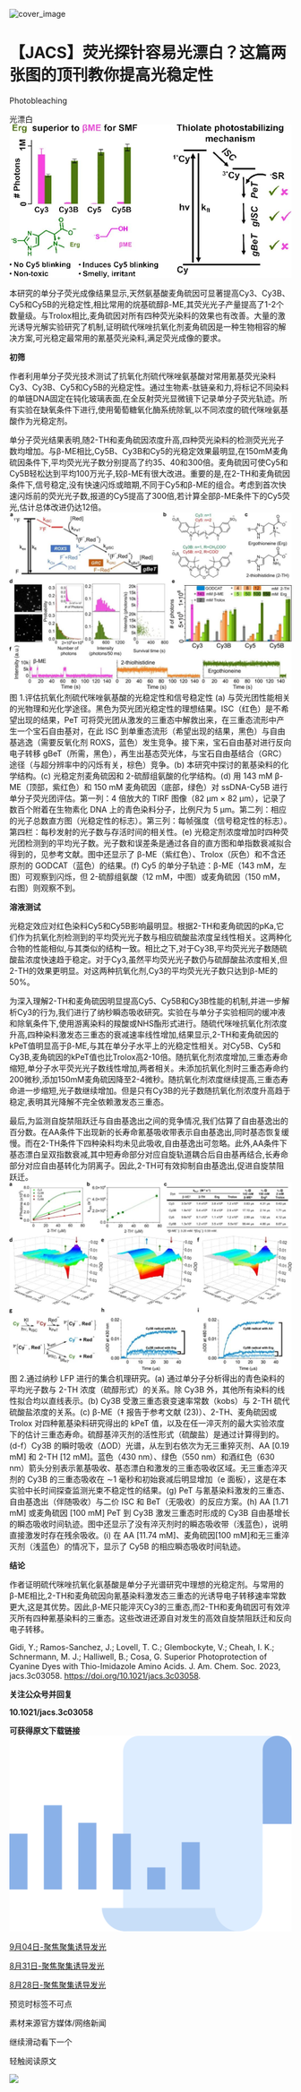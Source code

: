 ﻿![cover_image](https://mmbiz.qpic.cn/mmbiz_jpg/wzBk7nZmzgoMz5XReV4r1rgz3HLHXGr8XuV28pDZAra8FWnGa44cNchvkbOicDnyhu9kNtfwIPHARweT6OUfMKw/0?wx_fmt=jpeg) 

#  【JACS】荧光探针容易光漂白？这篇两张图的顶刊教你提高光稳定性 
 


Photobleaching

光漂白
![](../asset/2023-10-24_37283dca3e23ee3cbf91d06bb3e7befc_0.jpeg)

本研究的单分子荧光成像结果显示,天然氨基酸麦角硫因可显著提高Cy3、Cy3B、Cy5和Cy5B的光稳定性,相比常用的烷基硫醇β-ME,其荧光光子产量提高了1-2个数量级。与Trolox相比,麦角硫因对所有四种荧光染料的效果也有改善。大量的激光诱导光解实验研究了机制,证明硫代咪唑抗氧化剂麦角硫因是一种生物相容的解决方案,可光稳定最常用的氰基荧光染料,满足荧光成像的要求。



**初筛**

作者利用单分子荧光技术测试了抗氧化剂硫代咪唑氨基酸对常用氰基荧光染料Cy3、Cy3B、Cy5和Cy5B的光稳定性。通过生物素-肽链亲和力,将标记不同染料的单链DNA固定在钝化玻璃表面,在全反射荧光显微镜下记录单分子荧光轨迹。所有实验在缺氧条件下进行,使用葡萄糖氧化酶系统除氧,以不同浓度的硫代咪唑氨基酸作为光稳定剂。

单分子荧光结果表明,随2-TH和麦角硫因浓度升高,四种荧光染料的检测荧光光子数均增加。与β-ME相比,Cy5B、Cy3B和Cy5的光稳定效果最明显,在150mM麦角硫因条件下,平均荧光光子数分别提高了约35、40和300倍。麦角硫因可使Cy5和Cy5B轻松达到平均100万光子,较β-ME有很大改进。重要的是,在2-TH和麦角硫因条件下,信号稳定,没有快速闪烁或暗期,不同于Cy5和β-ME的组合。考虑到首次快速闪烁前的荧光光子数,报道的Cy5提高了300倍,若计算全部β-ME条件下的Cy5荧光,估计总体改进仍达12倍。
![](../asset/2023-10-24_c8be1a2083e72988bf4c150006c78134_1.jpeg)
图 1.评估抗氧化剂硫代咪唑氨基酸的光稳定性和信号稳定性 (a) 与荧光团性能相关的光物理和光化学途径。黑色为荧光团光稳定性的理想结果。ISC（红色）是不希望出现的结果，PeT 可将荧光团从激发的三重态中解救出来，在三重态流形中产生一个宝石自由基对，在此 ISC 到单重态流形（希望出现的结果，黑色）与自由基逃逸（需要反氧化剂 ROXS，蓝色）发生竞争。接下来，宝石自由基对进行反向电子转移 gBeT（所需，黑色），再生出基态荧光体，与宝石自由基结合（GRC）途径（与超分辨率中的闪烁有关，棕色）竞争。(b) 本研究中探讨的氰基染料的化学结构。(c) 光稳定剂麦角硫因和 2-硫醇组氨酸的化学结构。(d) 用 143 mM β-ME（顶部，紫红色）和 150 mM 麦角硫因（底部，绿色）对 ssDNA-Cy5B 进行单分子荧光团评估。第一列：4 倍放大的 TIRF 图像（82 μm × 82 μm），记录了数百个附着在生物素化 DNA 上的青色染料分子，比例尺为 5 μm。第二列：相应的光子总数直方图（光稳定性的标志）。第三列：每帧强度（信号稳定性的标志）。第四栏：每秒发射的光子数与存活时间的相关性。(e) 光稳定剂浓度增加时四种荧光团检测到的平均光子数。光子数和误差条是通过各自的直方图和单指数衰减拟合得到的，见参考文献。图中还显示了 β-ME（紫红色）、Trolox（灰色）和不含还原剂的 GODCAT（蓝色）的结果。(f) Cy5 的单分子轨迹：β-ME（143 mM，左图）可观察到闪烁，但 2-硫醇组氨酸（12 mM，中图）或麦角硫因（150 mM，右图）则观察不到。



**溶液测试**

光稳定效应对红色染料Cy5和Cy5B影响最明显。根据2-TH和麦角硫因的pKa,它们作为抗氧化剂检测到的平均荧光光子数与相应硫酸盐浓度呈线性相关。这两种化合物的性能相似,与其类似的结构一致。相比之下,对于Cy3B,平均荧光光子数随硫酸盐浓度快速趋于稳定。对于Cy3,虽然平均荧光光子数仍与硫醇酸盐浓度相关,但2-TH的效果更明显。对这两种抗氧化剂,Cy3的平均荧光光子数只达到β-ME的50%。

为深入理解2-TH和麦角硫因明显提高Cy5、Cy5B和Cy3B性能的机制,并进一步解析Cy3的行为,我们进行了纳秒瞬态吸收研究。实验在与单分子实验相同的缓冲液和除氧条件下,使用游离染料的羧酸或NHS酯形式进行。随硫代咪唑抗氧化剂浓度升高,四种染料激发态三重态的衰减速率线性增加,结果显示,2-TH和麦角硫因的kPeT值明显高于β-ME,与其在单分子水平上的光稳定性相关。对Cy5B、Cy5和Cy3B,麦角硫因的kPeT值也比Trolox高2-10倍。随抗氧化剂浓度增加,三重态寿命缩短,单分子水平荧光光子数线性增加,两者相关。未添加抗氧化剂时三重态寿命约200微秒,添加150mM麦角硫因降至2-4微秒。随抗氧化剂浓度继续提高,三重态寿命进一步缩短,光子数继续增加。但是只有Cy3B的光子数随抗氧化剂浓度升高趋于稳定,表明其光降解不完全依赖激发态三重态。

最后,为监测自旋禁阻跃迁与自由基逸出之间的竞争情况,我们估算了自由基逸出的百分数。在AA条件下出现新的长寿命氰基吸收带表示自由基逸出,同时基态恢复缓慢。而在2-TH条件下四种染料均未见此吸收,自由基逸出可忽略。此外,AA条件下基态漂白呈双指数衰减,其中短寿命部分对应自旋轨道耦合后自由基再结合,长寿命部分对应自由基转化为阴离子。因此,2-TH可有效抑制自由基逸出,促进自旋禁阻跃迁。
![](../asset/2023-10-24_50178bfad8dd606776581d86b4096b48_2.jpeg)
图 2.通过纳秒 LFP 进行的集合机理研究。(a) 通过单分子分析得出的青色染料的平均光子数与 2-TH 浓度（硫醇形式）的关系。除 Cy3B 外，其他所有染料的线性拟合均以直线表示。(b) Cy3B 受激三重态衰变速率常数（kobs）与 2-TH 硫代硫酸盐浓度的关系。(c) β-ME（‡ 报告于参考文献 (23)）、2-TH、麦角硫因或 Trolox 对四种氰基染料研究得出的 kPeT 值，以及在任一淬灭剂的最大实验浓度下的估计三重态寿命。硫醇基淬灭剂的活性形式（硫酸盐）是通过计算得到的。(d-f）Cy3B 的瞬时吸收（ΔOD）光谱，从左到右依次为无三重猝灭剂、AA [0.19 mM] 和 2-TH [12 mM]。蓝色（430 nm）、绿色（550 nm）和酒红色（630 nm）箭头分别表示氰基吸收、基态漂白和激发的三重态吸收区域。无三重态淬灭剂的 Cy3B 的三重态吸收在 ∼1 毫秒和初始衰减后明显增加（e 面板），这是在本实验中长时间探查监测光束不稳定性的结果。(g) PeT 与氰基染料激发的三重态、自由基逸出（伴随吸收）与二价 ISC 和 BeT（无吸收）的反应方案。(h) AA [1.71 mM] 或麦角硫因 [100 mM] PeT 到 Cy3B 激发三重态时形成的 Cy3B 自由基增长的瞬态吸收时间轨迹。图中还显示了没有淬灭剂时的瞬态吸收带（浅蓝色），说明直接激发时存在残余吸收。(i) 在 AA [11.74 mM]、麦角硫因[100 mM]和无三重淬灭剂（浅蓝色）的情况下，显示了 Cy5B 的相应瞬态吸收时间轨迹。


**结论**

作者证明硫代咪唑抗氧化氨基酸是单分子光谱研究中理想的光稳定剂。与常用的β-ME相比,2-TH和麦角硫因向氰基染料激发态三重态的光诱导电子转移速率常数更大,这是其优势。因此,β-ME只能淬灭Cy3的三重态,而2-TH和麦角硫因可有效淬灭所有四种氰基染料的三重态。这些改进还源自对发生的高效自旋禁阻跃迁和反向电子转移。

Gidi, Y.; Ramos-Sanchez, J.; Lovell, T. C.; Glembockyte, V.; Cheah, I. K.; Schnermann, M. J.; Halliwell, B.; Cosa, G. Superior Photoprotection of Cyanine Dyes with Thio-Imidazole Amino Acids. J. Am. Chem. Soc. 2023, jacs.3c03058. https://doi.org/10.1021/jacs.3c03058.

**关注公众号并回复**

**10.1021/jacs.3c03058**

**可获得原文下载链接**
![](../asset/2023-10-24_eb46ebd50de486a852e98de208de520d_3.png)


[9月04日-聚焦聚集诱导发光](http://mp.weixin.qq.com/s?__biz=MzkzOTI1OTMwNg==&amp;mid=2247484118&amp;idx=1&amp;sn=0cd07c46f45b55ed0cafca9c03f2e960&amp;chksm=c2f2e613f5856f05834ce1926b8cb1e0edabad0468ae750fcce230250483b71f9cd0ff8ff905&amp;scene=21#wechat_redirect)



[8月31日-聚焦聚集诱导发光](http://mp.weixin.qq.com/s?__biz=MzkzOTI1OTMwNg==&amp;mid=2247484109&amp;idx=1&amp;sn=064370484579c9779ba32a9eabffddcb&amp;chksm=c2f2e608f5856f1efe79747aeb2037d137ae9032b258dedd02afea3608acb712bb381f009db1&amp;scene=21#wechat_redirect)



[8月28日-聚焦聚集诱导发光](http://mp.weixin.qq.com/s?__biz=MzkzOTI1OTMwNg==&amp;mid=2247484076&amp;idx=1&amp;sn=7274a167f553fcdbbf0fec601b2c144c&amp;chksm=c2f2e669f5856f7ff543e0996cffcd4aa87d992e881c37f0562993dc8bc75bceee6a77d61b83&amp;scene=21#wechat_redirect)

预览时标签不可点

素材来源官方媒体/网络新闻

  继续滑动看下一个 

 轻触阅读原文 

  ![](http://mmbiz.qpic.cn/mmbiz_png/wzBk7nZmzgq7v9Dg22Sz7VtfIJUOJaRx0AfgRtlrKZzKwOhTlicicAor2tvrgf1LUONnpYH3wKPRRrtL6nCvs0tQ/0?wx_fmt=png)  

